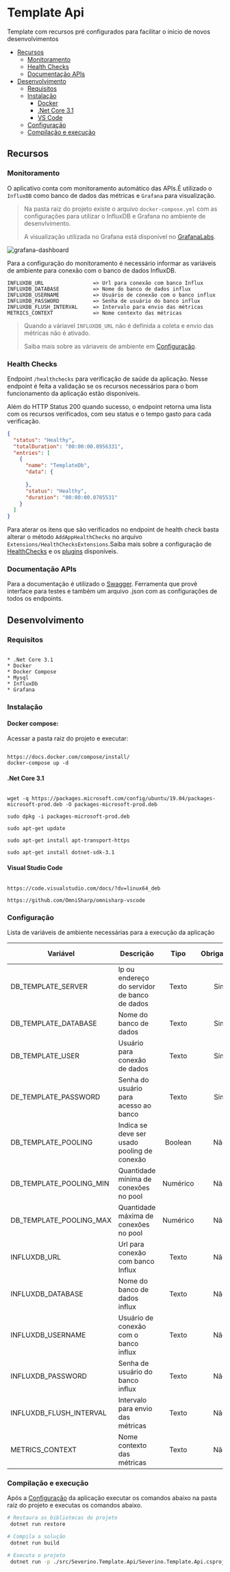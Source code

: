 # Template Api

Template com recursos pré configurados para facilitar o inicio de novos desenvolvimentos

* [Recursos](#recursos)
    - [Monitoramento](#monitoramento)
    - [Health Checks](#health-checks)
    - [Documentação APIs](#documentação-apis)
* [Desenvolvimento](#desenvolvimento)
    - [Requisitos](#requisitos)
    - [Instalação](#instalação)
        - [Docker](#docker-compose)
        - [.Net Core 3.1](#net-core-3.1)
        - [VS Code](#visual-studio-code)
    - [Configuração](#configuração)
    - [Compilação e execução](#compilação-e-execução)

## Recursos

### Monitoramento

O aplicativo conta com monitoramento automático das APIs.É utilizado o `InfluxDB` como banco de dados das métricas e `Grafana` para visualização.

> Na pasta raiz do projeto existe o arquivo `docker-compose.yml` com as configurações para utilizar o InfluxDB e Grafana no ambiente de desenvlvimento.
>
> A visualização utilizada no Grafana está disponível no [GrafanaLabs](https://grafana.com/grafana/dashboards/2125).

![grafana-dashboard](./docs/images/grafana_influxdb.png)

Para a configuração do monitoramento é necessário informar as variáveis de ambiente para conexão com o banco de dados InfluxDB.

``` 
INFLUXDB_URL                => Url para conexão com banco Influx
INFLUXDB_DATABASE           => Nome do banco de dados influx
INFLUXDB_USERNAME           => Usuário de conexão com o banco influx
INFLUXDB_PASSWORD           => Senha de usuário do banco influx
INFLUXDB_FLUSH_INTERVAL     => Intervalo para envio das métricas
METRICS_CONTEXT             => Nome contexto das métricas
```

> Quando a váriavel `INFLUXDB_URL` não é definida a coleta e envio das métricas não é ativado.
>
> Saiba mais sobre as váriaveis de ambiente em [Configuração](#configuração).

### Health Checks

Endpoint `/healthchecks` para verificação de saúde da aplicação. Nesse endpoint é feita a validação se os recursos necessários para o bom funcionamento da aplicação estão disponíveis.

Além do HTTP Status 200 quando sucesso, o endpoint retorna uma lista com os recursos verificados, com seu status e o tempo gasto para cada verificação.

```json
{
  "status": "Healthy",
  "totalDuration": "00:00:00.0956331",
  "entries": [
    {
      "name": "TemplateDb",
      "data": {
        
      },
      "status": "Healthy",
      "duration": "00:00:00.0785531"
    }
  ]
}
```
Para aterar os itens que são verificados no endpoint de health check basta alterar o método `AddAppHealthChecks` no arquivo `Extensions/HealthChecksExtensions`.Saiba mais sobre a configuração de [HealthChecks](https://docs.microsoft.com/pt-br/aspnet/core/host-and-deploy/health-checks?view=aspnetcore-3.1) e os [plugins](https://github.com/Xabaril/AspNetCore.Diagnostics.HealthChecks) disponíveis.

### Documentação APIs

Para a documentação é utilizado o [Swagger](https://swagger.io/). Ferramenta que provê interface para testes e também um arquivo .json com as configurações de todos os endpoints.

## Desenvolvimento

### Requisitos

``` 

* .Net Core 3.1
* Docker
* Docker Compose
* Mysql
* InfluxDb
* Grafana

``` 

### Instalação

#### Docker compose:
Acessar a pasta raiz do projeto e executar:
```

https://docs.docker.com/compose/install/
docker-compose up -d

``` 

#### .Net Core 3.1

```

wget -q https://packages.microsoft.com/config/ubuntu/19.04/packages-microsoft-prod.deb -O packages-microsoft-prod.deb

sudo dpkg -i packages-microsoft-prod.deb

sudo apt-get update

sudo apt-get install apt-transport-https

sudo apt-get install dotnet-sdk-3.1

``` 

#### Visual Studio Code

```

https://code.visualstudio.com/docs/?dv=linux64_deb

https://github.com/OmniSharp/omnisharp-vscode

``` 

### Configuração

Lista de variáveis de ambiente necessárias para a execução da aplicação

|         Variável        |                   Descrição                  |   Tipo   | Obrigatório | Valor Padrão |
| ----------------------- | -------------------------------------------- |:--------:|:-----------:|:------------:|
| DB_TEMPLATE_SERVER      | Ip ou endereço do servidor de banco de dados |   Texto  |     Sim     |              |
| DB_TEMPLATE_DATABASE    | Nome do banco de dados                       |   Texto  |     Sim     |              |
| DB_TEMPLATE_USER        | Usuário para conexão de dados                |   Texto  |     Sim     |              |
| DE_TEMPLATE_PASSWORD    | Senha do usuário para acesso ao banco        |   Texto  |     Sim     |              |
| DB_TEMPLATE_POOLING     | Indica se deve ser usado pooling de conexão  |  Boolean |     Não     |     false    |
| DB_TEMPLATE_POOLING_MIN | Quantidade mínima de conexões no pool        | Numérico |     Não     |       1      |
| DB_TEMPLATE_POOLING_MAX | Quantidade máxima de conexões no pool        | Numérico |     Não     |       3      |
| INFLUXDB_URL            | Url para conexão com banco Influx            |   Texto  |     Não     |              |
| INFLUXDB_DATABASE       | Nome do banco de dados influx                |   Texto  |     Não     |              |
| INFLUXDB_USERNAME       | Usuário de conexão com o banco influx        |   Texto  |     Não     |              |
| INFLUXDB_PASSWORD       | Senha de usuário do banco influx             |   Texto  |     Não     |              |
| INFLUXDB_FLUSH_INTERVAL | Intervalo para envio das métricas            |   Texto  |     Não     |              |
| METRICS_CONTEXT         | Nome contexto das métricas                   |   Texto  |     Não     |              |

### Compilação e execução

Após a [Configuração](#configuração) da aplicação executar os comandos abaixo na pasta raiz do projeto e executas os comandos abaixo.

```bash
# Restaura as bibliotecas do projeto
 dotnet run restore

# Compila a solução
 dotnet run build

# Executa o projeto
 dotnet run -p ./src/Severino.Template.Api/Severino.Template.Api.csproj 
```

